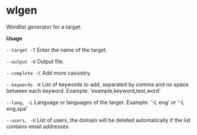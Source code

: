 **wlgen**
============================

Wordlist generator for a target.

**Usage**

``--target -T``  Enter the name of the target.

``--output -O`` Output file.

``--complete -C`` Add more casuistry.

``--keywords -K`` List of keywords to add, separated by comma and no space between each keyword. Example: 'example,keyword,test,word'

``--lang, -L`` Language or languages of the target. Example: '-L eng' or '-L eng,spa'

``--users, -U`` List of users, the domain will be deleted automatically if the list contains email addresses.
